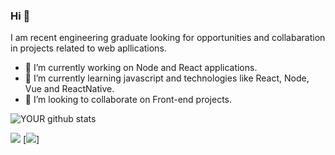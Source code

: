 
### Hi 👋
I am recent engineering graduate looking for opportunities and collabaration in projects related to web apllications.
- 🔭 I’m currently working on Node and React applications.
- 🌱 I’m currently learning javascript and technologies like React, Node, Vue and ReactNative.
- 🤝 I’m looking to collaborate on Front-end projects. 

![YOUR github stats](https://github-readme-stats.vercel.app/api?username=felipeat07)

[<img src="https://img.shields.io/badge/linkedin-%230077B5.svg?&style=for-the-badge&logo=linkedin&logoColor=white" />](https://www.linkedin.com/felipeat07)
[<a href = "mailto:felipeat07@gmail.com"><img src="https://img.shields.io/badge/-Gmail-%23333?style=for-the-badge&logo=gmail&logoColor=white" target="_blank"></a>]
